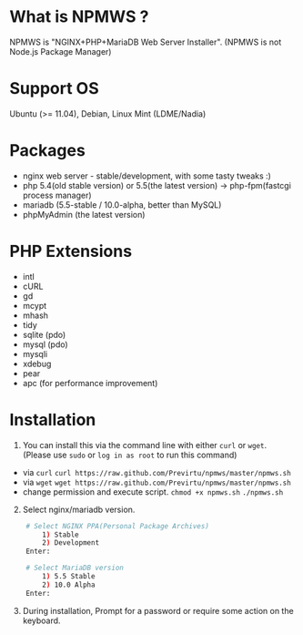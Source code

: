 # What is NPMWS ?

NPMWS is "NGINX+PHP+MariaDB Web Server Installer".
(NPMWS is not Node.js Package Manager)

# Support OS

Ubuntu (>= 11.04), Debian, Linux Mint (LDME/Nadia)

# Packages

* nginx web server - stable/development, with some tasty tweaks :)
* php 5.4(old stable version) or 5.5(the latest version) -> php-fpm(fastcgi process manager)
* mariadb (5.5-stable / 10.0-alpha, better than MySQL)
* phpMyAdmin (the latest version)

# PHP Extensions

* intl
* cURL
* gd
* mcypt
* mhash
* tidy
* sqlite (pdo)
* mysql (pdo)
* mysqli
* xdebug
* pear
* apc (for performance improvement)

# Installation

1. You can install this via the command line with either `curl` or `wget`. (Please use `sudo` or `log in as root` to run this command)
* via `curl`
 `curl https://raw.github.com/Previrtu/npmws/master/npmws.sh`
* via `wget`
 `wget https://raw.github.com/Previrtu/npmws/master/npmws.sh`
* change permission and execute script.
 `chmod +x npmws.sh`
 `./npmws.sh`

2. Select nginx/mariadb version.
```bash
	# Select NGINX PPA(Personal Package Archives)
		1) Stable
		2) Development
	Enter: 

	# Select MariaDB version
		1) 5.5 Stable
		2) 10.0 Alpha
	Enter: 
```

3. During installation, Prompt for a password or require some action on the keyboard.


